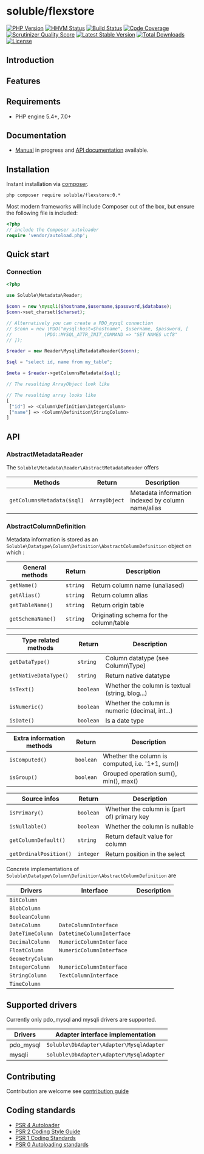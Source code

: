 # soluble/flexstore

[![PHP Version](http://img.shields.io/badge/php-5.3+-ff69b4.svg)](https://packagist.org/packages/soluble/flexstore)
[![HHVM Status](http://hhvm.h4cc.de/badge/soluble/flexstore.png?style=flat)](http://hhvm.h4cc.de/package/soluble/flexstore)
[![Build Status](https://travis-ci.org/belgattitude/soluble-flexstore.png?branch=master)](https://travis-ci.org/belgattitude/soluble-flexstore)
[![Code Coverage](https://scrutinizer-ci.com/g/belgattitude/soluble-flexstore/badges/coverage.png?s=aaa552f6313a3a50145f0e87b252c84677c22aa9)](https://scrutinizer-ci.com/g/belgattitude/soluble-flexstore)
[![Scrutinizer Quality Score](https://scrutinizer-ci.com/g/belgattitude/soluble-flexstore/badges/quality-score.png?s=6f3ab91f916bf642f248e82c29857f94cb50bb33)](https://scrutinizer-ci.com/g/belgattitude/soluble-flexstore)
[![Latest Stable Version](https://poser.pugx.org/soluble/flexstore/v/stable.svg)](https://packagist.org/packages/soluble/flexstore)
[![Total Downloads](https://poser.pugx.org/soluble/flexstore/downloads.png)](https://packagist.org/packages/soluble/flexstore)
[![License](https://poser.pugx.org/soluble/flexstore/license.png)](https://packagist.org/packages/soluble/flexstore)

## Introduction



## Features


## Requirements

- PHP engine 5.4+, 7.0+

## Documentation

 - [Manual](http://docs.soluble.io/soluble-flexstore/manual/) in progress and [API documentation](http://docs.soluble.io/soluble-flexstore/api/) available.

## Installation

Instant installation via [composer](http://getcomposer.org/).

```console
php composer require soluble/flexstore:0.*
```
Most modern frameworks will include Composer out of the box, but ensure the following file is included:

```php
<?php
// include the Composer autoloader
require 'vendor/autoload.php';
```

## Quick start

### Connection





```php
<?php

use Soluble\Metadata\Reader;

$conn = new \mysqli($hostname,$username,$password,$database);
$conn->set_charset($charset);

// Alternatively you can create a PDO_mysql connection
// $conn = new \PDO("mysql:host=$hostname", $username, $password, [
//            \PDO::MYSQL_ATTR_INIT_COMMAND => "SET NAMES utf8"
// ]);

$reader = new Reader\MysqliMetadataReader($conn);

$sql = "select id, name from my_table";

$meta = $reader->getColumnsMetadata($sql);

// The resulting ArrayObject look like

// The resulting array looks like
[
 ["id"] => <Column\Definition\IntegerColumn>
 ["name"] => <Column\Definition\StringColumn>
]

```

## API

### AbstractMetadataReader

The `Soluble\Metadata\Reader\AbstractMetadataReader` offers

| Methods                      | Return        | Description                                         |
|------------------------------|---------------|-----------------------------------------------------|
| `getColumnsMetadata($sql)`   | `ArrayObject` | Metadata information indexed by column name/alias   |

### AbstractColumnDefinition

Metadata information is stored as an `Soluble\Datatype\Column\Definition\AbstractColumnDefinition` object on which :


| General methods              | Return        | Description                                         |
|------------------------------|---------------|-----------------------------------------------------|
| `getName()`                  | `string`      | Return column name (unaliased)                      |
| `getAlias()`                 | `string`      | Return column alias                                 |
| `getTableName()`             | `string`      | Return origin table                                 |
| `getSchemaName()`            | `string`      | Originating schema for the column/table             |

| Type related methods         | Return        | Description                                         |
|------------------------------|---------------|-----------------------------------------------------|
| `getDataType()`              | `string`      | Column datatype (see Column\Type)                   |
| `getNativeDataType()`        | `string`      | Return native datatype                              |
| `isText()`                   | `boolean`     | Whether the column is textual (string, blog...)     |
| `isNumeric()`                | `boolean`     | Whether the column is numeric (decimal, int...)     |
| `isDate()`                   | `boolean`     | Is a date type                                      |

| Extra information methods    | Return        | Description                                         |
|------------------------------|---------------|-----------------------------------------------------|
| `isComputed()`               | `boolean`     | Whether the column is computed, i.e. '1+1, sum()    |
| `isGroup()`                  | `boolean`     | Grouped operation sum(), min(), max()               |


| Source infos                 | Return        | Description                                         |
|------------------------------|---------------|-----------------------------------------------------|
| `isPrimary()`                | `boolean`     | Whether the column is (part of) primary key         |
| `isNullable()`               | `boolean`     | Whether the column is nullable                      |
| `getColumnDefault()`         | `string`      | Return default value for column                     |
| `getOrdinalPosition()`       | `integer`     | Return position in the select                       |


Concrete implementations of `Soluble\Datatype\Column\Definition\AbstractColumnDefinition` are

| Drivers              | Interface                 | Description                   |
|----------------------|---------------------------|-------------------------------|
| `BitColumn`          |                           |                               |
| `BlobColumn`         |                           |                               |
| `BooleanColumn`      |                           |                               |
| `DateColumn`         | `DateColumnInterface`     |                               |
| `DateTimeColumn`     | `DatetimeColumnInterface` |                               |
| `DecimalColumn`      | `NumericColumnInterface`  |                               |
| `FloatColumn`        | `NumericColumnInterface`  |                               |
| `GeometryColumn`     |                           |                               |
| `IntegerColumn`      | `NumericColumnInterface`  |                               |
| `StringColumn`       | `TextColumnInterface`     |                               |
| `TimeColumn`         |                           |                               |




## Supported drivers

Currently only pdo_mysql and mysqli drivers  are supported. 

| Drivers            | Adapter interface implementation                     |
|--------------------|------------------------------------------------------|
| pdo_mysql          | `Soluble\DbAdapter\Adapter\MysqlAdapter`             |
| mysqli             | `Soluble\DbAdapter\Adapter\MysqlAdapter`             |


## Contributing

Contribution are welcome see [contribution guide](./CONTRIBUTING.md)

## Coding standards

* [PSR 4 Autoloader](https://github.com/php-fig/fig-standards/blob/master/accepted/PSR-4-autoloader.md)
* [PSR 2 Coding Style Guide](https://github.com/php-fig/fig-standards/blob/master/accepted/PSR-2-coding-style-guide.md)
* [PSR 1 Coding Standards](https://github.com/php-fig/fig-standards/blob/master/accepted/PSR-1-basic-coding-standard.md)
* [PSR 0 Autoloading standards](https://github.com/php-fig/fig-standards/blob/master/accepted/PSR-0.md)





